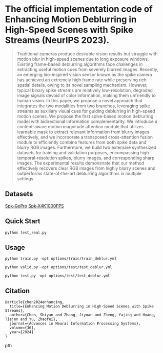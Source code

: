 # The official implementation code of Enhancing Motion Deblurring in High-Speed Scenes with Spike Streams (NeurIPS 2023).
> Traditional cameras produce desirable vision results but struggle with motion blur in high-speed scenes due to long exposure windows. Existing frame-based deblurring algorithms face challenges in extracting useful motion cues from severely blurred images. Recently, an emerging bio-inspired vision sensor known as the spike camera has achieved an extremely high frame rate while preserving rich spatial details, owing to its novel sampling mechanism. However, typical binary spike streams are relatively low-resolution, degraded image signals devoid of color information, making them unfriendly to human vision. In this paper, we propose a novel approach that integrates the two modalities from two branches, leveraging spike streams as auxiliary visual cues for guiding deblurring in high-speed motion scenes. We propose the first spike-based motion deblurring model with bidirectional information complementarity. We introduce a content-aware motion magnitude attention module that utilizes learnable mask to extract relevant information from blurry images effectively, and we incorporate a transposed cross-attention fusion module to efficiently combine features from both spike data and blurry RGB images. Furthermore, we build two extensive synthesized datasets for training and validation purposes, encompassing high-temporal-resolution spikes, blurry images, and corresponding sharp images. The experimental results demonstrate that our method effectively recovers clear RGB images from highly blurry scenes and outperforms state-of-the-art deblurring algorithms in multiple settings.

## Datasets
[Spk-GoPro](https://pan.baidu.com/s/13j4NLpyrrEL1VH2wgiaGng?pwd=kxva)   [Spk-X4K1000FPS](https://pan.baidu.com/s/1XryVqgbrknUU6LGyPHX3Lg?pwd=n3ss)

## Quick Start
```
python test_real.py
```

## Usage
```
python train.py -opt options/train/train_deblur.yml
```

```
python valid.py -opt options/test/test_deblur.yml
```

```
python test.py -opt options/test/test_deblur.yml
```

## Citation
```
@article{chen2024enhancing,
  title={Enhancing Motion Deblurring in High-Speed Scenes with Spike Streams},
  author={Chen, Shiyan and Zhang, Jiyuan and Zheng, Yajing and Huang, Tiejun and Yu, Zhaofei},
  journal={Advances in Neural Information Processing Systems},
  volume={36},
  year={2024}
}
```

pth